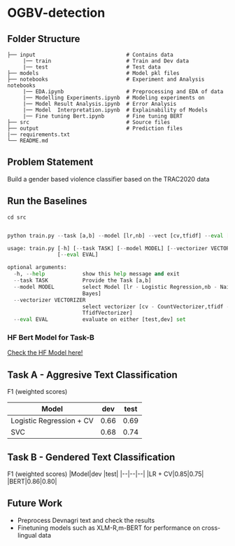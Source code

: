 # OGBV-detection

## Folder Structure
    
    ├── input                             # Contains data 
         |── train                        # Train and Dev data
         |── test                         # Test data
    ├── models                            # Model pkl files  
    ├── notebooks                         # Experiment and Analysis notebooks 
         |── EDA.ipynb                    # Preprocessing and EDA of data
         |── Modelling Experiments.ipynb  # Modeling experiments on 
         |── Model Result Analysis.ipynb  # Error Analysis 
         |── Model  Interpretation.ipynb  # Explainability of Models
         |── Fine tuning Bert.ipynb       # Fine tuning BERT
    ├── src                               # Source files
    ├── output                            # Prediction files
    |── requirements.txt
    └── README.md                   
## Problem Statement

Build a gender based violence classifier based on the TRAC2020 data

## Run the Baselines
```
cd src
```
```python

python train.py --task [a,b] --model [lr,nb] --vect [cv,tfidf] --eval [test,dev]

usage: train.py [-h] [--task TASK] [--model MODEL] [--vectorizer VECTORIZER]
                [--eval EVAL]

optional arguments:
  -h, --help            show this help message and exit
  --task TASK           Provide the Task [a,b]
  --model MODEL         select Model [lr - Logistic Regression,nb - Naive
                        Bayes]
  --vectorizer VECTORIZER
                        select vectorizer [cv - CountVectorizer,tfidf -
                        TfidfVectorizer]
  --eval EVAL           evaluate on either [test,dev] set

```
### HF Bert Model for Task-B
[Check the HF Model here!](https://huggingface.co/mlkorra/OGBV-gender-bert-hi-en/)


## Task A - Aggresive Text Classification

F1 (weighted scores) 

|Model | dev | test|
|----|---|---|
|Logistic Regression + CV |0.66|0.69|
|SVC|0.68 |0.74 |

## Task B - Gendered Text Classification

F1 (weighted scores)
|Model|dev |test|
|--|--|--|
|LR + CV|0.85|0.75|
|BERT|0.86|0.80|


## Future Work

- Preprocess Devnagri text and check the results
- Finetuning models such as XLM-R,m-BERT for performance on cross-lingual data
